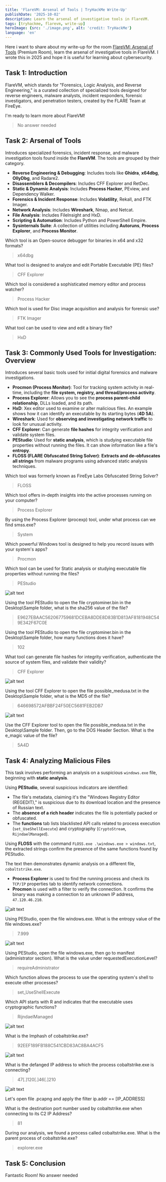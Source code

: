 ```yaml
---
title: 'FlareVM: Arsenal of Tools | TryHackMe Write-Up'
publishDate: '2025-10-02'
description: Learn the arsenal of investigative tools in FlareVM.
tags: [tryhackme, flarevm, write-up]
heroImage: {src: './image.png', alt: 'credit: TryHackMe'}
language: 'en'
---
```

Here i want to share about my write-up for the room [FlareVM: Arsenal of Tools](https://tryhackme.com/room/flarevmarsenaloftools) (Premium Room), learn the arsenal of investigative tools in FlareVM. I wrote this in 2025 and hope it is useful for learning about cybersecurity.

## Task 1: Introduction

FlareVM, which stands for "Forensics, Logic Analysis, and Reverse Engineering," is a curated collection of specialized tools designed for reverse engineers, malware analysts, incident responders, forensic investigators, and penetration testers, created by the FLARE Team at FireEye.

I'm ready to learn more about FlareVM!
>No answer needed

## Task 2: Arsenal of Tools

Introduces specialized forensics, incident response, and malware investigation tools found inside the **FlareVM**. The tools are grouped by their category.

* **Reverse Engineering & Debugging**: Includes tools like **Ghidra**, **x64dbg**, **OllyDbg**, and Radare2.
* **Disassemblers & Decompilers**: Includes CFF Explorer and RetDec.
* **Static & Dynamic Analysis**: Includes **Process Hacker**, PEview, and Dependency Walker.
* **Forensics & Incident Response**: Includes **Volatility**, Rekall, and FTK Imager.
* **Network Analysis**: Includes **Wireshark**, Nmap, and Netcat.
* **File Analysis**: Includes FileInsight and HxD.
* **Scripting & Automation**: Includes Python and PowerShell Empire.
* **Sysinternals Suite**: A collection of utilities including **Autoruns**, **Process Explorer**, and **Process Monitor**.

Which tool is an Open-source debugger for binaries in x64 and x32 formats?
>x64dbg

What tool is designed to analyze and edit Portable Executable (PE) files?
>CFF Explorer

Which tool is considered a sophisticated memory editor and process watcher?
>Process Hacker

Which tool is used for Disc image acquisition and analysis for forensic use?
>FTK Imager

What tool can be used to view and edit a binary file?
>HxD

## Task 3: Commonly Used Tools for Investigation: Overview

Introduces several basic tools used for initial digital forensics and malware investigations.

* **Procmon (Process Monitor)**: Tool for tracking system activity in real-time, including the **file system, registry, and thread/process activity**.
* **Process Explorer**: Allows you to see the **process parent-child relationship**, DLLs loaded, and its path.
* **HxD**: Xex editor used to examine or alter malicious files. An example shows how it can identify an executable by its starting bytes (**4D 5A**).
* **Wireshark**: Used for **observing and investigating network traffic** to look for unusual activity.
* **CFF Explorer**: Can generate **file hashes** for integrity verification and validate system files.
* **PEStudio**: Used for **static analysis**, which is studying executable file properties without running the files. It can show information like a file's **entropy**.
* **FLOSS (FLARE Obfuscated String Solver)**: **Extracts and de-obfuscates all strings** from malware programs using advanced static analysis techniques.

Which tool was formerly known as FireEye Labs Obfuscated String Solver?
>FLOSS

Which tool offers in-depth insights into the active processes running on your computer?
>Process Explorer

By using the Process Explorer (procexp) tool, under what process can we find smss.exe?
>System

Which powerful Windows tool is designed to help you record issues with your system's apps?
>Procmon

Which tool can be used for Static analysis or studying executable file properties without running the files?
>PEStudio

![alt text](image-1.png)

Using the tool PEStudio to open the file cryptominer.bin in the Desktop\Sample folder, what is the sha256 value of the file?
>E9627EBAAC562067759681DCEBA8DDE8D83B1D813AF8181948C549E342F67C0E

Using the tool PEStudio to open the file cryptominer.bin in the Desktop\Sample folder, how many functions does it have?
>102

What tool can generate file hashes for integrity verification, authenticate the source of system files, and validate their validity?
>CFF Explorer

![alt text](image-2.png)

Using the tool CFF Explorer to open the file possible_medusa.txt in the Desktop\Sample folder, what is the MD5 of the file?
>646698572AFBBF24F50EC5681FEB2DB7

![alt text](image-3.png)

Use the CFF Explorer tool to open the file possible_medusa.txt in the Desktop\Sample folder. Then, go to the DOS Header Section. What is the e_magic value of the file?
>5A4D

## Task 4: Analyzing Malicious Files

This task involves performing an analysis on a suspicious `windows.exe` file, beginning with **static analysis**.

Using **PEStudio**, several suspicious indicators are identified:

* The file's metadata, claiming it's the "Windows Registry Editor (REGEDIT)," is suspicious due to its download location and the presence of Russian text.
* The **absence of a rich header** indicates the file is potentially packed or obfuscated.
* The **functions** tab lists blacklisted API calls related to process execution (`set_UseShellExecute`) and cryptography (`CryptoStream`, `RijndaelManaged`).

Using **FLOSS** with the command `FLOSS.exe .\windows.exe > windows.txt`, the extracted strings confirm the presence of the same functions found by PEStudio.

The text then demonstrates dynamic analysis on a different file, `cobaltstrike.exe`.

* **Process Explorer** is used to find the running process and check its `TCP/IP` properties tab to identify network connections.
* **Procmon** is used with a filter to verify the connection. It confirms the binary was making a connection to an unknown IP address, `47.120.46.210`.

![alt text](image-4.png)

Using PEStudio, open the file windows.exe. What is the entropy value of the file windows.exe?
>7.999

![alt text](image-5.png)

Using PEStudio, open the file windows.exe, then go to manifest (administrator section). What is the value under requestedExecutionLevel?
>requireAdministrator

Which function allows the process to use the operating system's shell to execute other processes?
>set_UseShellExecute

Which API starts with R and indicates that the executable uses cryptographic functions?
>RijndaelManaged

![alt text](image-6.png)

What is the Imphash of cobaltstrike.exe?
>92EEF189FB188C541CBD83AC8BA4ACF5

![alt text](image-7.png)

What is the defanged IP address to which the process cobaltstrike.exe is connecting?
>47[.]120[.]46[.]210

![alt text](image-8.png)

Let's open file .pcapng and apply the filter ip.addr == [IP_ADDRESS]

What is the destination port number used by cobaltstrike.exe when connecting to its C2 IP Address?
>81

During our analysis, we found a process called cobaltstrike.exe. What is the parent process of cobaltstrike.exe?
>explorer.exe

## Task 5: Conclusion

Fantastic Room!
No answer needed
